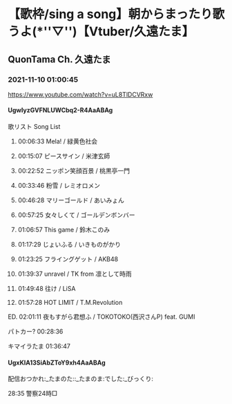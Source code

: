 # 【歌枠/sing a song】朝からまったり歌うよ(*''▽'')【Vtuber/久遠たま】

## QuonTama Ch. 久遠たま

### 2021-11-10 01:00:45

https://www.youtube.com/watch?v=uL8TlDCVRxw

#### UgwIyzGVFNLUWCbq2-R4AaABAg

歌リスト  Song List

01. 00:06:33  Mela! / 緑黄色社会

02. 00:15:07  ピースサイン / 米津玄師

03. 00:22:52  ニッポン笑顔百景 / 桃黒亭一門

04. 00:33:46  粉雪 / レミオロメン

05. 00:46:28  マリーゴールド / あいみょん

06. 00:57:25  女々しくて / ゴールデンボンバー

07. 01:06:57  This game / 鈴木このみ

08. 01:17:29  じょいふる / いきものがかり

09. 01:23:25  フライングゲット / AKB48

10. 01:39:37  unravel / TK from 凛として時雨

11. 01:49:48  往け / LiSA

12. 01:57:28  HOT LIMIT / T.M.Revolution

ED. 02:01:11  夜もすがら君想ふ / TOKOTOKO(西沢さんP) feat. GUMI





パトカー?  00:28:36

キマイラたま  01:36:47



#### UgxKIA13SiAbZToY9xh4AaABAg

配信おつかれ:_たまのた::_たまのま:でした:_びっくり:

28:35 警察24時□

